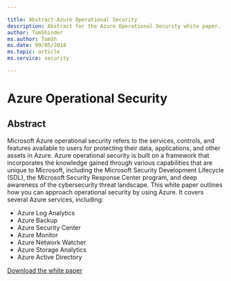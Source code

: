 ```yaml
---

title: Abstract-Azure Operational Security
description: Abstract for the Azure Operational Security white paper.
author: TomShinder
ms.author: TomSh
ms.date: 09/05/2018
ms.topic: article
ms.service: security

---
```


# Azure Operational Security
## Abstract
Microsoft Azure operational security refers to the services, controls, and features available to users for protecting their data, applications, and other assets in Azure. Azure operational security is built on a framework that incorporates the knowledge gained through various capabilities that are unique to Microsoft, including the Microsoft Security Development Lifecycle (SDL), the Microsoft Security Response Center program, and deep awareness of the cybersecurity threat landscape. 
This white paper outlines how you can approach operational security by using Azure. It covers several Azure services, including:
* Azure Log Analytics
* Azure Backup
* Azure Security Center
* Azure Monitor
* Azure Network Watcher
* Azure Storage Analytics
* Azure Active Directory

[Download the white paper](https://azure.microsoft.com/mediahandler/files/resourcefiles/azure-operational-security/Azure%20Operational%20Security.pdf)
